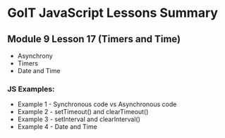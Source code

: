 # GoIT JavaScript Lessons Summary

## Module 9 Lesson 17 (Timers and Time)

- Asynchrony
- Timers
- Date and Time

### JS Examples:

- Example 1 - Synchronous code vs Asynchronous code
- Example 2 - setTimeout() and clearTimeout()
- Example 3 - setInterval and clearInterval()
- Example 4 - Date and Time
